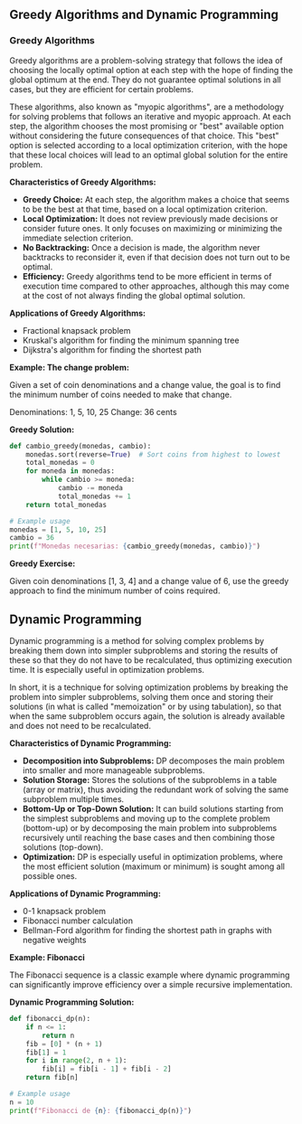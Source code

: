 ## Greedy Algorithms and Dynamic Programming

### Greedy Algorithms

Greedy algorithms are a problem-solving strategy that follows the idea of choosing the locally optimal option at each step with the hope of finding the global optimum at the end. They do not guarantee optimal solutions in all cases, but they are efficient for certain problems.

These algorithms, also known as "myopic algorithms", are a methodology for solving problems that follows an iterative and myopic approach. At each step, the algorithm chooses the most promising or "best" available option without considering the future consequences of that choice. This "best" option is selected according to a local optimization criterion, with the hope that these local choices will lead to an optimal global solution for the entire problem.

**Characteristics of Greedy Algorithms:**

* **Greedy Choice:** At each step, the algorithm makes a choice that seems to be the best at that time, based on a local optimization criterion.
* **Local Optimization:** It does not review previously made decisions or consider future ones. It only focuses on maximizing or minimizing the immediate selection criterion.
* **No Backtracking:** Once a decision is made, the algorithm never backtracks to reconsider it, even if that decision does not turn out to be optimal.
* **Efficiency:** Greedy algorithms tend to be more efficient in terms of execution time compared to other approaches, although this may come at the cost of not always finding the global optimal solution.

**Applications of Greedy Algorithms:**

* Fractional knapsack problem
* Kruskal's algorithm for finding the minimum spanning tree
* Dijkstra's algorithm for finding the shortest path

**Example: The change problem:**

Given a set of coin denominations and a change value, the goal is to find the minimum number of coins needed to make that change.

Denominations: 1, 5, 10, 25
Change: 36 cents

**Greedy Solution:**

```python
def cambio_greedy(monedas, cambio):
    monedas.sort(reverse=True)  # Sort coins from highest to lowest
    total_monedas = 0
    for moneda in monedas:
        while cambio >= moneda:
            cambio -= moneda
            total_monedas += 1
    return total_monedas

# Example usage
monedas = [1, 5, 10, 25]
cambio = 36
print(f"Monedas necesarias: {cambio_greedy(monedas, cambio)}")
```

**Greedy Exercise:**

Given coin denominations [1, 3, 4] and a change value of 6, use the greedy approach to find the minimum number of coins required.


## Dynamic Programming

Dynamic programming is a method for solving complex problems by breaking them down into simpler subproblems and storing the results of these so that they do not have to be recalculated, thus optimizing execution time. It is especially useful in optimization problems.

In short, it is a technique for solving optimization problems by breaking the problem into simpler subproblems, solving them once and storing their solutions (in what is called "memoization" or by using tabulation), so that when the same subproblem occurs again, the solution is already available and does not need to be recalculated.

**Characteristics of Dynamic Programming:**

* **Decomposition into Subproblems:** DP decomposes the main problem into smaller and more manageable subproblems.
* **Solution Storage:** Stores the solutions of the subproblems in a table (array or matrix), thus avoiding the redundant work of solving the same subproblem multiple times.
* **Bottom-Up or Top-Down Solution:** It can build solutions starting from the simplest subproblems and moving up to the complete problem (bottom-up) or by decomposing the main problem into subproblems recursively until reaching the base cases and then combining those solutions (top-down).
* **Optimization:** DP is especially useful in optimization problems, where the most efficient solution (maximum or minimum) is sought among all possible ones.

**Applications of Dynamic Programming:**

* 0-1 knapsack problem
* Fibonacci number calculation
* Bellman-Ford algorithm for finding the shortest path in graphs with negative weights

**Example: Fibonacci**

The Fibonacci sequence is a classic example where dynamic programming can significantly improve efficiency over a simple recursive implementation.

**Dynamic Programming Solution:**

```python
def fibonacci_dp(n):
    if n <= 1:
        return n
    fib = [0] * (n + 1)
    fib[1] = 1
    for i in range(2, n + 1):
        fib[i] = fib[i - 1] + fib[i - 2]
    return fib[n]

# Example usage
n = 10
print(f"Fibonacci de {n}: {fibonacci_dp(n)}")
```